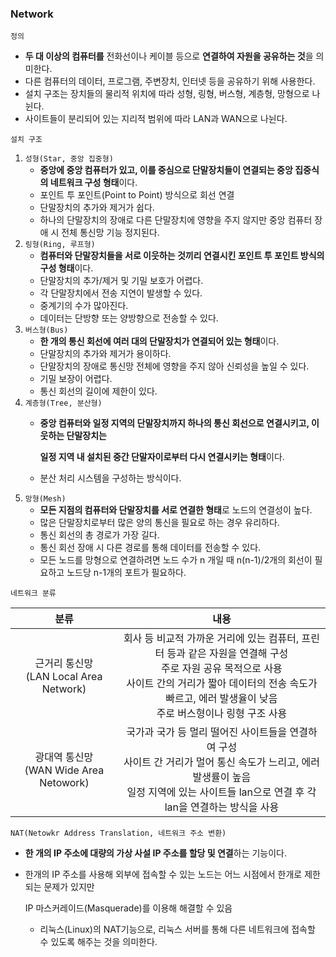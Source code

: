### Network
`정의`
- **두 대 이상의 컴퓨터를** 전화선이나 케이블 등으로 **연결하여 자원을 공유하는 것**을 의미한다.
- 다른 컴퓨터의 데이터, 프로그램, 주변장치, 인터넷 등을 공유하기 위해 사용한다.
- 설치 구조는 장치들의 물리적 위치에 따라 성형, 링형, 버스형, 계층형, 망형으로 나뉜다.
- 사이트들이 분리되어 있는 지리적 범위에 따라 LAN과 WAN으로 나뉜다.

`설치 구조`

1. `성형(Star, 중앙 집중형)`
    - **중앙에 중앙 컴퓨터가 있고, 이를 중심으로 단말장치들이 연결되는 중앙 집중식의 네트워크 구성 형태**이다.
    - 포인트 투 포인트(Point to Point) 방식으로 회선 연결
    - 단말장치의 추가와 제거가 쉽다.
    - 하나의 단말장치의 장애로 다른 단말장치에 영향을 주지 않지만 중앙 컴퓨터 장애 시 전체 통신망 기능 정지된다.
2. `링형(Ring, 루프형)`
    - **컴퓨터와 단말장치들을 서로 이웃하는 것끼리 연결시킨 포인트 투 포인트 방식의 구성 형태**이다.
    - 단말장치의 추가/제거 및 기밀 보호가 어렵다.
    - 각 단말장치에서 전송 지연이 발생할 수 있다.
    - 중계기의 수가 많아진다.
    - 데이터는 단방향 또는 양방향으로 전송할 수 있다.
3. `버스형(Bus)`
    - **한 개의 통신 회선에 여러 대의 단말장치가 연결되어 있는 형태**이다.
    - 단말장치의 추가와 제거가 용이하다.
    - 단말장치의 장애로 통신망 전체에 영향을 주지 않아 신뢰성을 높일 수 있다.
    - 기밀 보장이 어렵다.
    - 통신 회선의 길이에 제한이 있다.
4. `계층형(Tree, 분산형)`
    - **중앙 컴퓨터와 일정 지역의 단말장치까지 하나의 통신 회선으로 연결시키고, 이웃하는 단말장치는**

      **일정 지역 내 설치된 중간 단말자이로부터 다시 연결시키는 형태**이다.
    - 분산 처리 시스템을 구성하는 방식이다.
5. `망형(Mesh)`
    - **모든 지점의 컴퓨터와 단말장치를 서로 연결한 형태**로 노드의 연결성이 높다.
    - 많은 단말장치로부터 많은 양의 통신을 필요로 하는 경우 유리하다.
    - 통신 회선의 총 경로가 가장 길다.
    - 통신 회선 장애 시 다른 경로를 통해 데이터를 전송할 수 있다.
    - 모든 노드를 망형으로 연결하려면 노드 수가 n 개일 때 n(n-1)/2개의 회선이 필요하고 노드당 n-1개의 포트가 필요하다.

`네트워크 분류`

| 분류 | 내용 |
| :--: | :--: |
| 근거리 통신망<br>(LAN Local Area Network) | 회사 등 비교적 가까운 거리에 있는 컴퓨터, 프린터 등과 같은 자원을 연결해 구성 <br> 주로 자원 공유 목적으로 사용 <br> 사이트 간의 거리가 짧아 데이터의 전송 속도가 빠르고, 에러 발생율이 낮음 <br> 주로 버스형이나 링형 구조 사용 |
| 광대역 통신망<br>(WAN Wide Area Netowork) | 국가과 국가 등 멀리 떨어진 사이트들을 연결하여 구성 <br> 사이트 간 거리가 멀어 통신 속도가 느리고, 에러 발생률이 높음  <br> 일정 지역에 있는 사이트들 lan으로 연결 후 각 lan을 연결하는 방식을 사용 |

`NAT(Netowkr Address Translation, 네트워크 주소 변환)`
- **한 개의 IP 주소에 대량의 가상 사설 IP 주소를 할당 및 연결**하는 기능이다.
- 한개의 IP 주소를 사용해 외부에 접속할 수 있는 노드는 어느 시점에서 한개로 제한되는 문제가 있지만

  IP 마스커레이드(Masquerade)를 이용해 해결할 수 있음
  - 리눅스(Linux)의 NAT기능으로, 리눅스 서버를 통해 다른 네트워크에 접속할 수 있도록 해주는 것을 의미한다.
